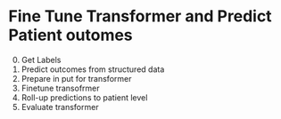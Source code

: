 # Fine Tune Transformer and Predict Patient outomes
0. Get Labels
1. Predict outcomes from structured data
2. Prepare in put for transformer
3. Finetune transofrmer
4. Roll-up predictions to patient level
5. Evaluate transformer